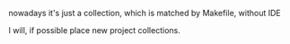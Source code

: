 
nowadays it's just a collection,
which is matched by Makefile, without IDE

I will, if possible place new project collections.
